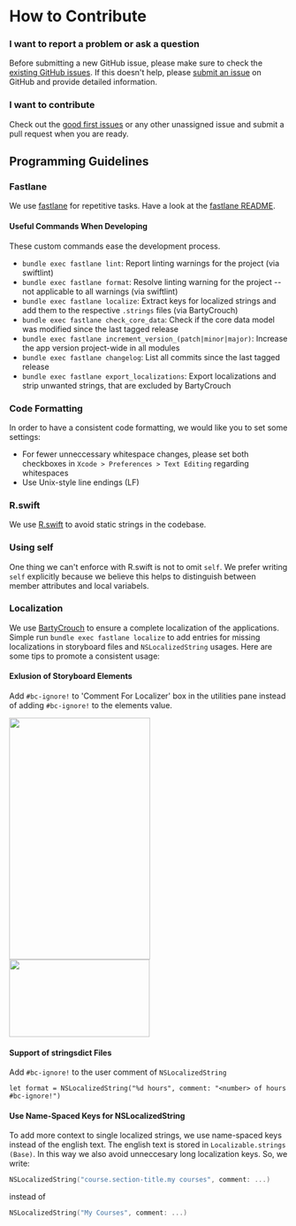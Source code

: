 # How to Contribute

### I want to report a problem or ask a question
Before submitting a new GitHub issue, please make sure to check the [existing GitHub issues](https://github.com/openHPI/xikolo-ios/issues). If this doesn't help, please [submit an issue](https://github.com/openHPI/xikolo-ios/issues/new/choose) on GitHub and provide detailed information.

### I want to contribute
Check out the [good first issues](https://github.com/openHPI/xikolo-ios/issues?q=is%3Aopen+is%3Aissue+label%3A%22good+first+issue%22) or any other unassigned issue and submit a pull request when you are ready.

## Programming Guidelines

### Fastlane
We use [fastlane](https://github.com/fastlane/fastlane) for repetitive tasks. Have a look at the [fastlane README](fastlane/README.md).

#### Useful Commands When Developing
These custom commands ease the development process.

- `bundle exec fastlane lint`: Report linting warnings for the project (via swiftlint)
- `bundle exec fastlane format`: Resolve linting warning for the project -- not applicable to all warnings (via swiftlint)
- `bundle exec fastlane localize`: Extract keys for localized strings and add them to the respective `.strings` files (via BartyCrouch)
- `bundle exec fastlane check_core_data`: Check if the core data model was modified since the last tagged release
- `bundle exec fastlane increment_version_(patch|minor|major)`: Increase the app version project-wide in all modules
- `bundle exec fastlane changelog`: List all commits since the last tagged release
- `bundle exec fastlane export_localizations`: Export localizations and strip unwanted strings, that are excluded by BartyCrouch

### Code Formatting
In order to have a consistent code formatting, we would like you to set some settings:
- For fewer unneccessary whitespace changes, please set both checkboxes in `Xcode > Preferences > Text Editing` regarding whitespaces
- Use Unix-style line endings (LF)

### R.swift
We use [R.swift](https://github.com/mac-cain13/R.swift) to avoid static strings in the codebase.

### Using self
One thing we can't enforce with R.swift is not to omit `self`. We prefer writing `self` explicitly because we believe this helps to distinguish between member attributes and local variabels.

### Localization
We use [BartyCrouch](https://github.com/Flinesoft/BartyCrouch) to ensure a complete localization of the applications. Simple run `bundle exec fastlane localize` to add entries for missing localizations in storyboard files and `NSLocalizedString` usages. Here are some tips to promote a consistent usage:

#### Exlusion of Storyboard Elements
Add `#bc-ignore!` to 'Comment For Localizer' box in the utilities pane instead of adding `#bc-ignore!` to the elements value.
<div>
	<img src="https://github.com/Flinesoft/BartyCrouch/blob/main/Images/IB-Comment-Exclusion-Example1.png" width="255px" height="437px">
	<img src="https://github.com/Flinesoft/BartyCrouch/blob/main/Images/IB-Comment-Exclusion-Example2.png" width="254px" height="140px">
</div>

#### Support of stringsdict Files
Add `#bc-ignore!` to the user comment of `NSLocalizedString`
```
let format = NSLocalizedString("%d hours", comment: "<number> of hours #bc-ignore!")
```

#### Use Name-Spaced Keys for NSLocalizedString
To add more context to single localized strings, we use name-spaced keys instead of the english text. The english text is stored in `Localizable.strings (Base)`. In this way we also avoid unneccesary long localization keys. So, we write:
```swift
NSLocalizedString("course.section-title.my courses", comment: ...)
```
instead of
```swift
NSLocalizedString("My Courses", comment: ...)
```
